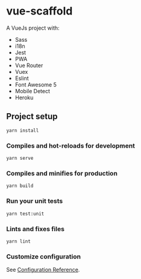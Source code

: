 # vue-scaffold

A VueJs project with:
+ Sass
+ i18n
+ Jest
+ PWA
+ Vue Router
+ Vuex
+ Eslint
+ Font Awesome 5
+ Mobile Detect
+ Heroku

## Project setup
```
yarn install
```

### Compiles and hot-reloads for development
```
yarn serve
```

### Compiles and minifies for production
```
yarn build
```

### Run your unit tests
```
yarn test:unit
```

### Lints and fixes files
```
yarn lint
```

### Customize configuration
See [Configuration Reference](https://cli.vuejs.org/config/).
